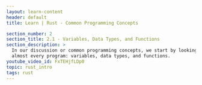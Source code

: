 ```yaml
---
layout: learn-content
header: default
title: Learn | Rust - Common Programming Concepts

section_number: 2
section_title: 2.1 - Variables, Data Types, and Functions
section_description: >
  In our discussion or common programming concepts, we start by looking at the fundamental building blocks of
  almost every program: variables, data types, and functions.
youtube_video_id: FxTEHjfLDp0 
topic: rust_intro
tags: rust
---
```

